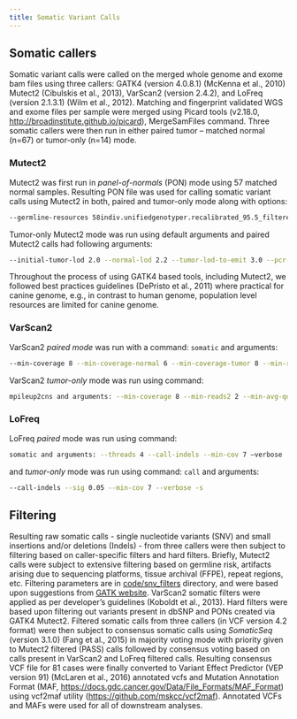 ```yaml
---
title: Somatic Variant Calls
---
```


## Somatic callers

Somatic variant calls were called on the merged whole genome and exome bam files using three callers: GATK4 (version 4.0.8.1) (McKenna et al., 2010) Mutect2 (Cibulskis et al., 2013), VarScan2 (version 2.4.2), and LoFreq (version 2.1.3.1) (Wilm et al., 2012). Matching and fingerprint validated WGS and exome files per sample were merged using Picard tools (v2.18.0, http://broadinstitute.github.io/picard), MergeSamFiles command. Three somatic callers were then run in either paired tumor – matched normal (n=67) or tumor-only (n=14) mode.

### Mutect2

Mutect2 was first run in *panel-of-normals* (PON) mode using 57 matched normal samples. Resulting PON file was used for calling somatic variant calls using Mutect2 in both, paired and tumor-only mode along with options:

```sh
--germline-resources 58indiv.unifiedgenotyper.recalibrated_95.5_filtered.pass_snp.fill_tags.vcf.gz –af-of-alleles-not-in-resource 0.008621
```

Tumor-only Mutect2 mode was run using default arguments and paired Mutect2 calls had following arguments:

```sh
--initial-tumor-lod 2.0 --normal-lod 2.2 --tumor-lod-to-emit 3.0 --pcr-indel-model CONSERVATIVE
```

Throughout the process of using GATK4 based tools, including Mutect2, we followed best practices guidelines (DePristo et al., 2011) where practical for canine genome, e.g., in contrast to human genome, population level resources are limited for canine genome.

### VarScan2

VarScan2 *paired mode* was run with a command: `somatic` and arguments:

```sh
--min-coverage 8 --min-coverage-normal 6 --min-coverage-tumor 8 --min-reads2 2 --min-avg-qual 15 --min-var-freq 0.08 --min-freq-for-hom 0.75 --tumor-purity 1.0 --strand-filter 1 --somatic-p-value 0.05 --output-vcf 1
```

VarScan2 *tumor-only* mode was run using command:

```sh
mpileup2cns and arguments: --min-coverage 8 --min-reads2 2 --min-avg-qual 15 --min-var-freq 0.08 --min-freq-for-hom 0.75 --strand-filter 1 --p-value 0.05 --variants --output-vcf 1
```

### LoFreq

LoFreq *paired* mode was run using command:

```sh
somatic and arguments: --threads 4 --call-indels --min-cov 7 –verbose
```

and *tumor-only* mode was run using command: `call` and arguments:

```sh
--call-indels --sig 0.05 --min-cov 7 --verbose -s
```

## Filtering

Resulting raw somatic calls - single nucleotide variants (SNV) and small insertions and/or deletions (Indels) - from three callers were then subject to filtering based on caller-specific filters and hard filters. Briefly, Mutect2 calls were subject to extensive filtering based on germline risk, artifacts arising due to sequencing platforms, tissue archival (FFPE), repeat regions, etc. Filtering parameters are in [code/snv_filters](https://github.com/TheJacksonLaboratory/canineglioma/blob/master/docs/code/snv_filters) directory, and were based upon suggestions from [GATK website](https://software.broadinstitute.org/gatk/documentation/article?id=11136). VarScan2 somatic filters were applied as per developer’s guidelines (Koboldt et al., 2013). Hard filters were based upon filtering out variants present in dbSNP and PONs created via GATK4 Mutect2. Filtered somatic calls from three callers (in VCF version 4.2 format) were then subject to consensus somatic calls using *SomaticSeq* (version 3.1.0) (Fang et al., 2015) in majority voting mode with priority given to Mutect2 filtered (PASS) calls followed by consensus voting based on calls present in VarScan2 and LoFreq filtered calls.  Resulting consensus VCF file for 81 cases were finally converted to Variant Effect Predictor (VEP version 91) (McLaren et al., 2016) annotated vcfs and Mutation Annotation Format (MAF, https://docs.gdc.cancer.gov/Data/File_Formats/MAF_Format) using vcf2maf utility (https://github.com/mskcc/vcf2maf). Annotated VCFs and MAFs were used for all of downstream analyses.
